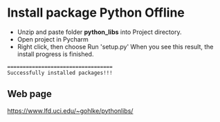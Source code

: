 # Install package Python Offline
* Unzip and paste folder <b>python_libs</b> into Project directory.
* Open project in Pycharm
* Right click, then choose Run 'setup.py'
When you see this result, the install progress is finished.

```
==================================
Successfully installed packages!!!
```

## Web page
https://www.lfd.uci.edu/~gohlke/pythonlibs/